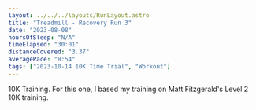 ```yaml
---
layout: ../../../layouts/RunLayout.astro
title: "Treadmill - Recovery Run 3"
date: "2023-08-08"
hoursOfSleep: "N/A"
timeElapsed: "30:01"
distanceCovered: "3.37"
averagePace: "8:54"
tags: ["2023-10-14 10K Time Trial", "Workout"]
---
```


10K Training. For this one, I based my training on Matt Fitzgerald's Level 2 10K training.
